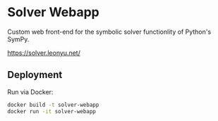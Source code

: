 # Solver Webapp #

Custom web front-end for the symbolic solver functionlity of Python's SymPy. 

https://solver.leonyu.net/

## Deployment ##

Run via Docker:

```sh
docker build -t solver-webapp
docker run -it solver-webapp
```
